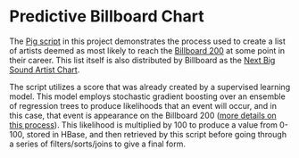 Predictive Billboard Chart
==============

The [Pig script](chart_calculator.pig) in this project demonstrates the process used to create a list of artists deemed as most likely to reach the [Billboard 200](http://en.wikipedia.org/wiki/Billboard_200) at some point in their career.  This list itself is also distributed by Billboard as the [Next Big Sound Artist Chart](http://www.billboard.com/charts/next-big-sound-25).

The script utilizes a score that was already created by a supervised learning model.  This model employs stochastic gradient boosting over an ensemble of regression trees to produce likelihoods that an event will occur, and in this case, that event is appearance on the Billboard 200 ([more details on this process](http://making.nextbigsound.com/post/68287169332/predicting-next-years-breakout-artists)).  This likelihood is multiplied by 100 to produce a value from 0-100, stored in HBase, and then retrieved by this script before going through a series of filters/sorts/joins to give a final form.
